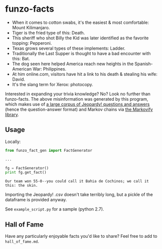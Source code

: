 # funzo-facts

* When it comes to cotton swabs, it's the easiest & most comfortable: Mount Kilimanjaro.
* Tiger is the fried type of this: Death.
* This sheriff who shot Billy the Kid was later identified as the favorite topping: Pepperoni.
* Texas grows several types of these implements: Ladder.
* Traditionally the Last Supper is thought to have a bad encounter with this: Bat.
* The dog seen here helped America reach new heights in the Spanish-American War: Philippines.
* At him online.com, visitors have hit a link to his death & stealing his wife: David.
* It's the slang term for Xerox: photocopy.

Interested in expanding your trivia knowledge? No? Look no further than funzo-facts. The above
misinformation was generated by this program, which makes use of [a large corpus of Jeopardy! questions
and answers](https://www.reddit.com/r/datasets/comments/1uyd0t/200000_jeopardy_questions_in_a_json_file/)
(hence the question-answer format) and Markov chains via
[the Markovify library](https://github.com/jsvine/markovify).

## Usage

Locally:

```python
from funzo_fact_gen import FactGenerator

...

fg = FactGenerator()
print fg.get_fact()
```

```Our team won 55-0--you could call it Bahia de Cochinos; we call it this: the skin.```

Importing the Jeopardy! .csv doesn't take terribly long, but a pickle of the dataframe is provided anyway.

See ```example_script.py``` for a sample (python 2.7).

## Hall of Fame

Have any particularly enjoyable facts you'd like to share? Feel free to add to ```hall_of_fame.md```.